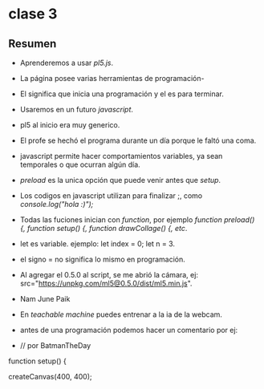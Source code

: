# clase 3

## Resumen

- Aprenderemos a usar *pl5.js*.

- La página posee varias herramientas de programación-

- El <html> significa que inicia una programación y el </html> es para terminar.

- Usaremos en un futuro *javascript*.

- pl5 al inicio era muy generico.

- El profe se hechó el programa durante un día porque le faltó una coma.

- javascript permite hacer comportamientos variables, ya sean temporales o que ocurran algún día.

- *preload* es la unica opción que puede venir antes que *setup*.

- Los codigos en javascript utilizan para finalizar ;, como *console.log("hola :)");*

- Todas las fuciones inician con *function*, por ejemplo *function preload() {, function setup() {, function drawCollage() {, etc*.

- let es variable. ejemplo: let index = 0; let n = 3.

- el signo = no significa lo mismo en programación.

- Al agregar el 0.5.0 al script, se me abrió la cámara, ej: src="https://unpkg.com/ml5@0.5.0/dist/ml5.min.js".

- Nam June Paik

- En *teachable machine* puedes entrenar a la ia de la webcam.

- antes de una programación podemos hacer un comentario por ej:

- // por BatmanTheDay

function setup() {
  
  createCanvas(400, 400);
